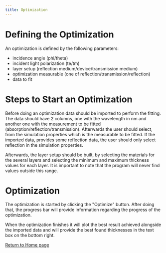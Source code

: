 ```yaml
---
title: Optimization
---
```


# Defining the Optimization

An optimization is defined by the following parameters:

- incidence angle (phi/theta)
- incident light polarization (te/tm)
- layer setup (reflection medium/device/transmission medium)
- optimization measurable (one of reflection/transmission/reflection)
- data to fit

# Steps to Start an Optimization

Before doing an optimization data should be imported to perform the fitting.
The data should have 2 columns, one with the wavelength in nm and another one
with the measurement to be fitted (absorption/reflection/transmission).
Afterwards the user should select, from the simulation properties which is the
measurable to be fitted. If the imported data, provides some reflection data,
the user should only select reflection in the simulation properties.

Afterwards, the layer setup should be built, by selecting the materials for the
several layers and selecting the minimum and maximum thickness values for each
layer. It is important to note that the program will never find values outside
this range.

# Optimization

The optimization is started by clicking the "Optimize" button. After doing
that, the progress bar will provide information regarding the progress of the
optimization.

When the optimization finishes it will plot the best result achieved alongside
the imported data and will provide the best found thicknesses in the text box
on the bottom right.

[Return to Home page](help.html)

